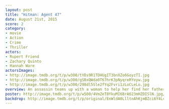 ```yaml
---
layout: post
title: "Hitman: Agent 47"
date: August 21st, 2015
score: 2
category:
- movie
- Action
- Crime
- Thriller
actors:
- Rupert Friend
- Zachary Quinto
- Hannah Ware
actorsImages:
- http://image.tmdb.org/t/p/w300/tYDs9R1TDHUgIT3bnXZo6GoyzTI.jpg
- http://image.tmdb.org/t/p/w300/gSBxQWda0T67hrK3pNyqreRYoyw.jpg
- http://image.tmdb.org/t/p/w300/298dl5Sle2fYq2Fvri1zLoCLeLo.jpg
overview: An assassin teams up with a woman to help her find her father and uncover the mysteries of her ancestry.
poster: http://image.tmdb.org/t/p/w500/4VmZeT8YkuMI6BrA623mHZDISlN.jpg/
backdrop: http://image.tmdb.org/t/p/original/EnWldA0LlltnAhKjmBZci6Y4Lc.jpg
---
```

